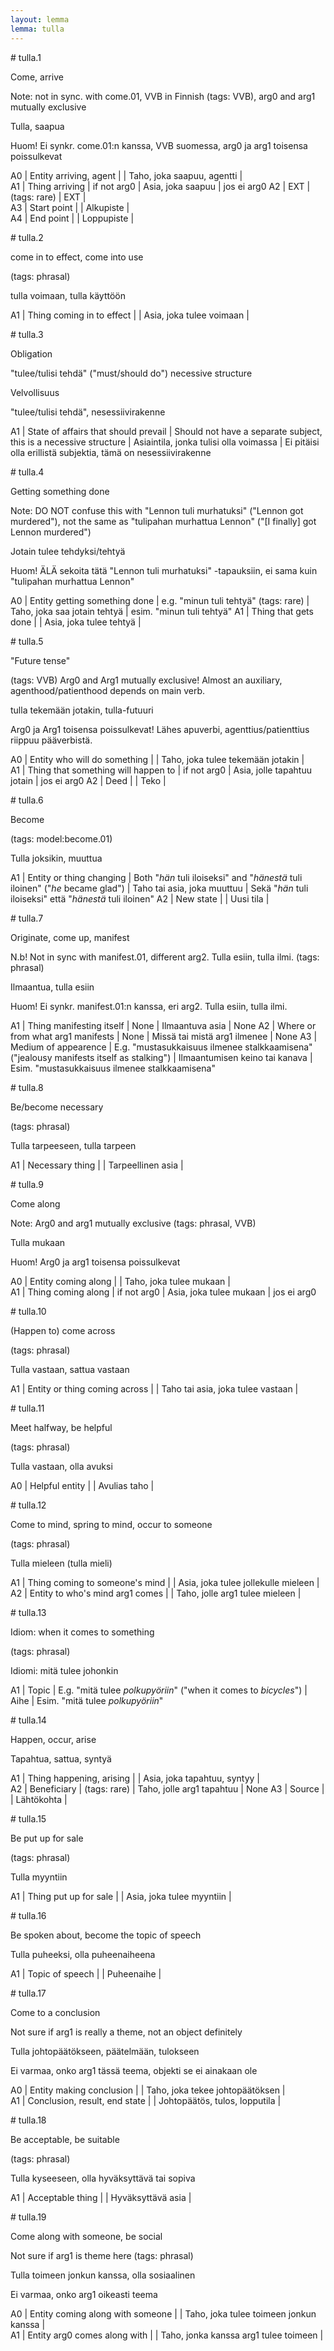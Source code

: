 ```yaml
---
layout: lemma
lemma: tulla
---
```


<div class="sense">
# <span class="sensename">tulla.1</span>

<span class="description">Come, arrive</span>

Note: not in sync. with come.01, VVB in Finnish (tags: VVB), arg0 and arg1 mutually exclusive

<span class="description">Tulla, saapua</span>

Huom! Ei synkr. come.01:n kanssa, VVB suomessa, arg0 ja arg1 toisensa poissulkevat

A0 | Entity arriving, agent |   | Taho, joka saapuu, agentti |  
A1 | Thing arriving | if not arg0 | Asia, joka saapuu | jos ei arg0
A2 | EXT | (tags: rare) | EXT |  
A3 | Start point |   | Alkupiste |  
A4 | End point |   | Loppupiste |  

</div>

<div class="sense">
# <span class="sensename">tulla.2</span>

<span class="description">come in to effect, come into use</span>

(tags: phrasal)

<span class="description">tulla voimaan, tulla käyttöön</span>

A1 | Thing coming in to effect |   | Asia, joka tulee voimaan  |  

</div>

<div class="sense">
# <span class="sensename">tulla.3</span>

<span class="description">Obligation</span>

"tulee/tulisi tehdä" ("must/should do") necessive structure

<span class="description">Velvollisuus</span>

"tulee/tulisi tehdä", nesessiivirakenne

A1 | State of affairs that should prevail | Should not have a separate subject, this is a necessive structure | Asiaintila, jonka tulisi olla voimassa | Ei pitäisi olla erillistä subjektia, tämä on nesessiivirakenne

</div>

<div class="sense">
# <span class="sensename">tulla.4</span>

<span class="description">Getting something done</span>

Note: DO NOT confuse this with "Lennon tuli murhatuksi" ("Lennon got murdered"), not the same as "tulipahan murhattua Lennon" ("[I finally] got Lennon murdered")

<span class="description">Jotain tulee tehdyksi/tehtyä</span>

Huom! ÄLÄ sekoita tätä "Lennon tuli murhatuksi" -tapauksiin, ei sama kuin "tulipahan murhattua Lennon"

A0 | Entity getting something done | e.g. "minun tuli tehtyä" (tags: rare) | Taho, joka saa jotain tehtyä | esim. "minun tuli tehtyä"
A1 | Thing that gets done |   | Asia, joka tulee tehtyä |  

</div>

<div class="sense">
# <span class="sensename">tulla.5</span>

<span class="description">"Future tense"</span>

(tags: VVB) Arg0 and Arg1 mutually exclusive! Almost an auxiliary, agenthood/patienthood depends on main verb.

<span class="description">tulla tekemään jotakin, tulla-futuuri</span>

Arg0 ja Arg1 toisensa poissulkevat! Lähes apuverbi, agenttius/patienttius riippuu pääverbistä.

A0 | Entity who will do something |   | Taho, joka tulee tekemään jotakin  |  
A1 | Thing that something will happen to | if not arg0 | Asia, jolle tapahtuu jotain | jos ei arg0
A2 | Deed |   | Teko |  

</div>

<div class="sense">
# <span class="sensename">tulla.6</span>

<span class="description">Become</span>

(tags: model:become.01)

<span class="description">Tulla joksikin, muuttua</span>

A1 | Entity or thing changing | Both "*hän* tuli iloiseksi" and "*hänestä* tuli iloinen" ("*he* became glad") | Taho tai asia, joka muuttuu | Sekä "*hän* tuli iloiseksi" että "*hänestä* tuli iloinen"
A2 | New state |   | Uusi tila |  

</div>

<div class="sense">
# <span class="sensename">tulla.7</span>

<span class="description">Originate, come up, manifest</span>

N.b! Not in sync with manifest.01, different arg2. Tulla esiin, tulla ilmi. (tags: phrasal)

<span class="description">Ilmaantua, tulla esiin</span>

Huom! Ei synkr. manifest.01:n kanssa, eri arg2. Tulla esiin, tulla ilmi.

A1 | Thing manifesting itself | None | Ilmaantuva asia | None
A2 | Where or from what arg1 manifests | None | Missä tai mistä arg1 ilmenee | None
A3 | Medium of appearence | E.g. "mustasukkaisuus ilmenee stalkkaamisena" ("jealousy manifests itself as stalking") | Ilmaantumisen keino tai kanava | Esim. "mustasukkaisuus ilmenee stalkkaamisena"

</div>

<div class="sense">
# <span class="sensename">tulla.8</span>

<span class="description">Be/become necessary</span>

(tags: phrasal)

<span class="description">Tulla tarpeeseen, tulla tarpeen</span>

A1 | Necessary thing |   | Tarpeellinen asia |  

</div>

<div class="sense">
# <span class="sensename">tulla.9</span>

<span class="description">Come along</span>

Note: Arg0 and arg1 mutually exclusive (tags: phrasal, VVB)

<span class="description">Tulla mukaan</span>

Huom! Arg0 ja arg1 toisensa poissulkevat

A0 | Entity coming along |   | Taho, joka tulee mukaan |  
A1 | Thing coming along | if not arg0 | Asia, joka tulee mukaan | jos ei arg0

</div>

<div class="sense">
# <span class="sensename">tulla.10</span>

<span class="description">(Happen to) come across</span>

(tags: phrasal)

<span class="description">Tulla vastaan, sattua vastaan</span>

A1 | Entity or thing coming across |   | Taho tai asia, joka tulee vastaan |  

</div>

<div class="sense">
# <span class="sensename">tulla.11</span>

<span class="description">Meet halfway, be helpful</span>

(tags: phrasal)

<span class="description">Tulla vastaan, olla avuksi</span>

A0 | Helpful entity |   | Avulias taho |  

</div>

<div class="sense">
# <span class="sensename">tulla.12</span>

<span class="description">Come to mind, spring to mind, occur to someone</span>

(tags: phrasal)

<span class="description">Tulla mieleen (tulla mieli)</span>

A1 | Thing coming to someone's mind |   | Asia, joka tulee jollekulle mieleen |  
A2 | Entity to who's mind arg1 comes |   | Taho, jolle arg1 tulee mieleen |  

</div>

<div class="sense">
# <span class="sensename">tulla.13</span>

<span class="description">Idiom: when it comes to something</span>

(tags: phrasal)

<span class="description">Idiomi: mitä tulee johonkin</span>

A1 | Topic | E.g. "mitä tulee *polkupyöriin*" ("when it comes to *bicycles*") | Aihe | Esim. "mitä tulee *polkupyöriin*"

</div>

<div class="sense">
# <span class="sensename">tulla.14</span>

<span class="description">Happen, occur, arise</span>



<span class="description">Tapahtua, sattua, syntyä</span>

A1 | Thing happening, arising |   | Asia, joka tapahtuu, syntyy |  
A2 | Beneficiary | (tags: rare) | Taho, jolle arg1 tapahtuu | None
A3 | Source |   | Lähtökohta |  

</div>

<div class="sense">
# <span class="sensename">tulla.15</span>

<span class="description">Be put up for sale</span>

(tags: phrasal)

<span class="description">Tulla myyntiin</span>

A1 | Thing put up for sale |   | Asia, joka tulee myyntiin |  

</div>

<div class="sense">
# <span class="sensename">tulla.16</span>

<span class="description">Be spoken about, become the topic of speech</span>

<span class="description">Tulla puheeksi, olla puheenaiheena</span>

A1 | Topic of speech |   | Puheenaihe |  

</div>

<div class="sense">
# <span class="sensename">tulla.17</span>

<span class="description">Come to a conclusion</span>

Not sure if arg1 is really a theme, not an object definitely

<span class="description">Tulla johtopäätökseen, päätelmään, tulokseen</span>

Ei varmaa, onko arg1 tässä teema, objekti se ei ainakaan ole

A0 | Entity making conclusion |   | Taho, joka tekee johtopäätöksen |  
A1 | Conclusion, result, end state |   | Johtopäätös, tulos, lopputila |  

</div>

<div class="sense">
# <span class="sensename">tulla.18</span>

<span class="description">Be acceptable, be suitable</span>

(tags: phrasal)

<span class="description">Tulla kyseeseen, olla hyväksyttävä tai sopiva</span>

A1 | Acceptable thing |   | Hyväksyttävä asia |  

</div>

<div class="sense">
# <span class="sensename">tulla.19</span>

<span class="description">Come along with someone, be social</span>

Not sure if arg1 is theme here (tags: phrasal)

<span class="description">Tulla toimeen jonkun kanssa, olla sosiaalinen</span>

Ei varmaa, onko arg1 oikeasti teema

A0 | Entity coming along with someone |   | Taho, joka tulee toimeen jonkun kanssa |  
A1 | Entity arg0 comes along with |   | Taho, jonka kanssa arg1 tulee toimeen |  

</div>

